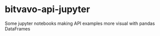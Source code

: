 # bitvavo-api-jupyter
Some jupyter notebooks making API examples more visual with pandas DataFrames
